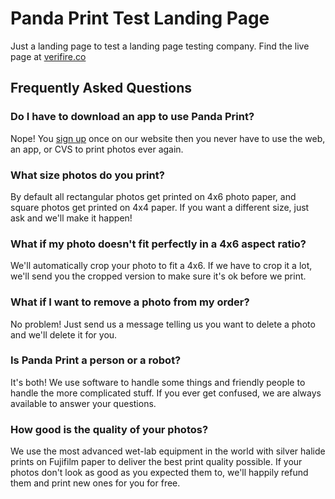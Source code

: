 # Panda Print Test Landing Page

Just a landing page to test a landing page testing company. Find the live page at [verifire.co](https://pandaprint.co)

## Frequently Asked Questions

### Do I have to download an app to use Panda Print?

Nope! You [sign up](https://pandaprint.co/signup.html) once on our website then you never have to use the web, an app, or CVS to print photos ever again.

### What size photos do you print?

By default all rectangular photos get printed on 4x6 photo paper, and square photos get printed on 4x4 paper. If you want a different size, just ask and we'll make it happen!

### What if my photo doesn't fit perfectly in a 4x6 aspect ratio?

We'll automatically crop your photo to fit a 4x6. If we have to crop it a lot, we'll send you the cropped version to make sure it's ok before we print.

### What if I want to remove a photo from my order?

No problem! Just send us a message telling us you want to delete a photo and we'll delete it for you.

### Is Panda Print a person or a robot?

It's both! We use software to handle some things and friendly people to handle the more complicated stuff. If you ever get confused, we are always available to answer your questions.

### How good is the quality of your photos?

We use the most advanced wet-lab equipment in the world with silver halide prints on Fujifilm paper to deliver the best print quality possible. If your photos don't look as good as you expected them to, we'll happily refund them and print new ones for you for free.
